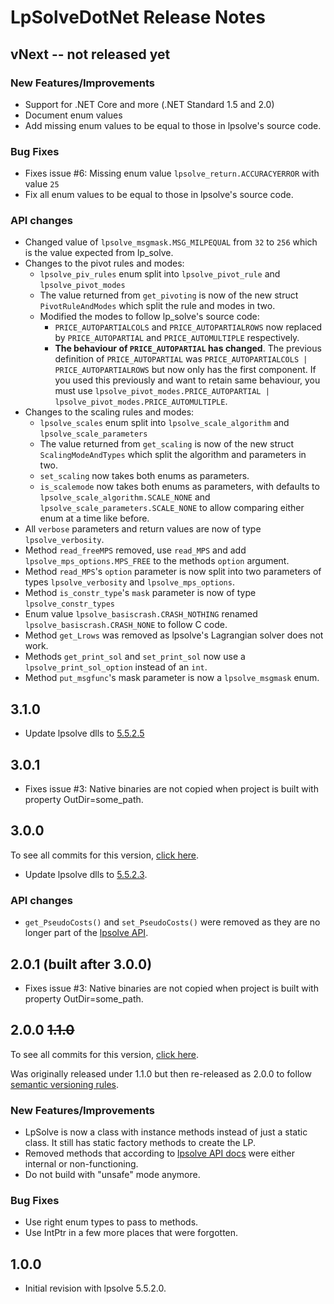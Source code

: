 # LpSolveDotNet Release Notes

## vNext -- not released yet

### New Features/Improvements
* Support for .NET Core and more (.NET Standard 1.5 and 2.0)
* Document enum values
* Add missing enum values to be equal to those in lpsolve's source code.

### Bug Fixes
* Fixes issue #6: Missing enum value `lpsolve_return.ACCURACYERROR` with value `25`
* Fix all enum values to be equal to those in lpsolve's source code.

### API changes
* Changed value of `lpsolve_msgmask.MSG_MILPEQUAL` from `32` to `256` which is the value expected from lp_solve.
* Changes to the pivot rules and modes:
  * `lpsolve_piv_rules` enum split into `lpsolve_pivot_rule` and `lpsolve_pivot_modes`
  * The value returned from `get_pivoting` is now of the new struct `PivotRuleAndModes` which split the rule and modes in two.
  * Modified the modes to follow lp_solve's source code:
    * `PRICE_AUTOPARTIALCOLS` and `PRICE_AUTOPARTIALROWS` now replaced by `PRICE_AUTOPARTIAL` and  `PRICE_AUTOMULTIPLE` respectively.
    * **The behaviour of `PRICE_AUTOPARTIAL` has changed**. The previous definition of `PRICE_AUTOPARTIAL` was `PRICE_AUTOPARTIALCOLS | PRICE_AUTOPARTIALROWS` but now only has the first component.  If you used this previously and want to retain same behaviour, you must use `lpsolve_pivot_modes.PRICE_AUTOPARTIAL | lpsolve_pivot_modes.PRICE_AUTOMULTIPLE`.
* Changes to the scaling rules and modes:
  * `lpsolve_scales` enum split into `lpsolve_scale_algorithm` and `lpsolve_scale_parameters`
  * The value returned from `get_scaling` is now of the new struct `ScalingModeAndTypes` which split the algorithm and parameters in two.
  * `set_scaling` now takes both enums as parameters.
  * `is_scalemode` now takes both enums as parameters, with defaults to `lpsolve_scale_algorithm.SCALE_NONE` and `lpsolve_scale_parameters.SCALE_NONE` to allow comparing either enum at a time like before.
* All `verbose` parameters and return values are now of type `lpsolve_verbosity`.
* Method `read_freeMPS` removed, use `read_MPS` and add `lpsolve_mps_options.MPS_FREE` to the methods `option` argument.
* Method `read_MPS`'s `option` parameter is now split into two parameters of types `lpsolve_verbosity` and `lpsolve_mps_options`.
* Method `is_constr_type`'s `mask` parameter is now of type `lpsolve_constr_types`
* Enum value `lpsolve_basiscrash.CRASH_NOTHING` renamed `lpsolve_basiscrash.CRASH_NONE` to follow C code.
* Method `get_Lrows` was removed as lpsolve's Lagrangian solver does not work.
* Methods `get_print_sol` and `set_print_sol` now use a `lpsolve_print_sol_option` instead of an `int`.
* Method `put_msgfunc`'s mask parameter is now a `lpsolve_msgmask` enum.

## 3.1.0

* Update lpsolve dlls to [5.5.2.5](http://lp-solve.2324885.n4.nabble.com/lpsolve-version-5-5-2-5-released-td10331.html)

## 3.0.1

* Fixes issue #3: Native binaries are not copied when project is built with property OutDir=some_path.

## 3.0.0

To see all commits for this version, [click here](https://github.com/MarcelGosselin/LpSolveDotNet/compare/v2.0.0...v3.0.0).

* Update lpsolve dlls to [5.5.2.3](http://lp-solve.2324885.n4.nabble.com/lpsolve-5-5-2-3-released-tt10210.html).

### API changes

* `get_PseudoCosts()` and `set_PseudoCosts()`  were removed as they are no longer part of the [lpsolve API](http://lpsolve.sourceforge.net/5.5/).

## 2.0.1 (built after 3.0.0)

* Fixes issue #3: Native binaries are not copied when project is built with property OutDir=some_path.

##  2.0.0 ~~1.1.0~~

To see all commits for this version, [click here](https://github.com/MarcelGosselin/LpSolveDotNet/compare/v1.0.0...v2.0.0).

Was originally released under 1.1.0 but then re-released as 2.0.0 to follow [semantic versioning rules](http://semver.org/).

### New Features/Improvements

* LpSolve is now a class with instance methods instead of just a static class. It still has static factory methods to create the LP.
* Removed methods that according to [lpsolve API docs](http://lpsolve.sourceforge.net/5.5/) were either internal or non-functioning.
* Do not build with "unsafe" mode anymore.

### Bug Fixes

* Use right enum types to pass to methods.
* Use IntPtr in a few more places that were forgotten.

## 1.0.0

* Initial revision with lpsolve 5.5.2.0.